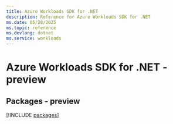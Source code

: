 ```yaml
---
title: Azure Workloads SDK for .NET
description: Reference for Azure Workloads SDK for .NET
ms.date: 05/28/2025
ms.topic: reference
ms.devlang: dotnet
ms.service: workloads
---
```

# Azure Workloads SDK for .NET - preview
## Packages - preview
[!INCLUDE [packages](workloads-index.md)]